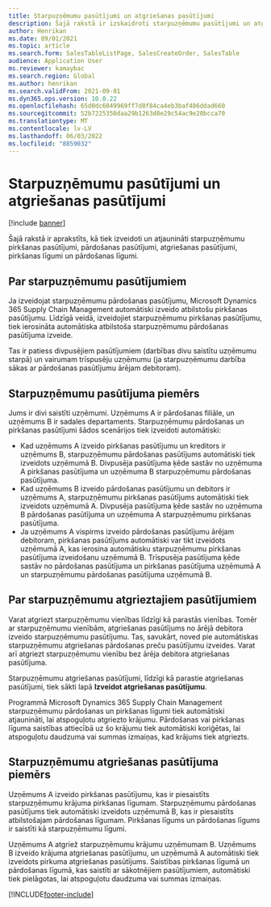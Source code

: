 ```yaml
---
title: Starpuzņēmumu pasūtījumi un atgriešanas pasūtījumi
description: Šajā rakstā ir izskaidroti starpuzņēmumu pasūtījumi un atgriešanas pasūtījumi
author: Henrikan
ms.date: 09/01/2021
ms.topic: article
ms.search.form: SalesTableListPage, SalesCreateOrder, SalesTable
audience: Application User
ms.reviewer: kamaybac
ms.search.region: Global
ms.author: henrikan
ms.search.validFrom: 2021-09-01
ms.dyn365.ops.version: 10.0.22
ms.openlocfilehash: 65d0dc6049969ff7d8f84ca4eb3baf486ddad660
ms.sourcegitcommit: 52b7225350daa29b1263d8e29c54ac9e20bcca70
ms.translationtype: MT
ms.contentlocale: lv-LV
ms.lasthandoff: 06/03/2022
ms.locfileid: "8859032"
---
```

# <a name="intercompany-orders-and-return-orders"></a>Starpuzņēmumu pasūtījumi un atgriešanas pasūtījumi

[!include [banner](../../includes/banner.md)]

Šajā rakstā ir aprakstīts, kā tiek izveidoti un atjaunināti starpuzņēmumu pirkšanas pasūtījumi, pārdošanas pasūtījumi, atgriešanas pasūtījumi, pirkšanas līgumi un pārdošanas līgumi.

## <a name="about-intercompany-orders"></a>Par starpuzņēmumu pasūtījumiem

Ja izveidojat starpuzņēmumu pārdošanas pasūtījumu, Microsoft Dynamics 365 Supply Chain Management automātiski izveido atbilstošu pirkšanas pasūtījumu. Līdzīgā veidā, izveidojiet starpuzņēmumu pirkšanas pasūtījumu, tiek ierosināta automātiska atbilstoša starpuzņēmumu pārdošanas pasūtījuma izveide.

Tas ir patiess divpusējiem pasūtījumiem (darbības divu saistītu uzņēmumu starpā) un vairumam trīspusēju uzņēmumu (ja starpuzņēmumu darbība sākas ar pārdošanas pasūtījumu ārējam debitoram).

## <a name="intercompany-order-example"></a>Starpuzņēmumu pasūtījuma piemērs

Jums ir divi saistīti uzņēmumi. Uzņēmums A ir pārdošanas filiāle, un uzņēmums B ir sadales departaments. Starpuzņēmumu pārdošanas un pirkšanas pasūtījumi šādos scenārijos tiek izveidoti automātiski:

- Kad uzņēmums A izveido pirkšanas pasūtījumu un kreditors ir uzņēmums B, starpuzņēmumu pārdošanas pasūtījums automātiski tiek izveidots uzņēmumā B. Divpusēja pasūtījuma ķēde sastāv no uzņēmuma A pirkšanas pasūtījuma un uzņēmuma B starpuzņēmumu pārdošanas pasūtījuma.
- Kad uzņēmums B izveido pārdošanas pasūtījumu un debitors ir uzņēmums A, starpuzņēmumu pirkšanas pasūtījums automātiski tiek izveidots uzņēmumā A. Divpusēja pasūtījuma ķēde sastāv no uzņēmuma B pārdošanas pasūtījuma un uzņēmuma A starpuzņēmumu pirkšanas pasūtījuma.
- Ja uzņēmums A vispirms izveido pārdošanas pasūtījumu ārējam debitoram, pirkšanas pasūtījums automātiski var tikt izveidots uzņēmumā A, kas ierosina automātisku starpuzņēmumu pirkšanas pasūtījuma izveidošanu uzņēmumā B. Trīspusēja pasūtījuma ķēde sastāv no pārdošanas pasūtījuma un pirkšanas pasūtījuma uzņēmumā A un starpuzņēmumu pārdošanas pasūtījuma uzņēmumā B.

## <a name="about-intercompany-return-orders"></a>Par starpuzņēmumu atgrieztajiem pasūtījumiem

Varat atgriezt starpuzņēmumu vienības līdzīgi kā parastās vienības. Tomēr ar starpuzņēmumu vienībām, atgriešanas pasūtījums no ārējā debitora izveido starpuzņēmumu pasūtījumu. Tas, savukārt, noved pie automātiskas starpuzņēmumu atgriešanas pārdošanas preču pasūtījumu izveides. Varat arī atgriezt starpuzņēmumu vienību bez ārēja debitora atgriešanas pasūtījuma.

Starpuzņēmumu atgriešanas pasūtījumi, līdzīgi kā parastie atgriešanas pasūtījumi, tiek sākti lapā **Izveidot atgriešanas pasūtījumu**.

Programmā Microsoft Dynamics 365 Supply Chain Management starpuzņēmumu pārdošanas un pirkšanas līgumi tiek automātiski atjaunināti, lai atspoguļotu atgriezto krājumu. Pārdošanas vai pirkšanas līguma saistības attiecībā uz šo krājumu tiek automātiski koriģētas, lai atspoguļotu daudzuma vai summas izmaiņas, kad krājums tiek atgriezts.

## <a name="intercompany-return-order-example"></a>Starpuzņēmumu atgriešanas pasūtījuma piemērs

Uzņēmums A izveido pirkšanas pasūtījumu, kas ir piesaistīts starpuzņēmumu krājuma pirkšanas līgumam. Starpuzņēmumu pārdošanas pasūtījums tiek automātiski izveidots uzņēmumā B, kas ir piesaistīts atbilstošajam pārdošanas līgumam. Pirkšanas līgums un pārdošanas līgums ir saistīti kā starpuzņēmumu līgumi.

Uzņēmums A atgriež starpuzņēmumu krājumu uzņēmumam B. Uzņēmums B izveido krājuma atgriešanas pasūtījumu, un uzņēmumā A automātiski tiek izveidots pirkuma atgriešanas pasūtījums. Saistības pirkšanas līgumā un pārdošanas līgumā, kas saistīti ar sākotnējiem pasūtījumiem, automātiski tiek pielāgotas, lai atspoguļotu daudzuma vai summas izmaiņas.

[!INCLUDE[footer-include](../../includes/footer-banner.md)]
